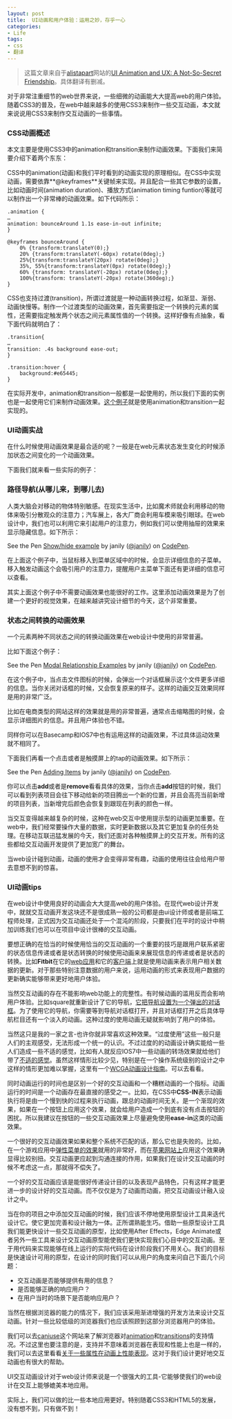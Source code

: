 ```yaml
---
layout: post
title: 	UI动画和用户体验：运用之妙，存乎一心
categories:
- Life
tags:
- css
- 翻译
---
```


> 这篇文章来自于[alistapart](http://alistapart.com/)网站的[UI Animation and UX: A Not-So-Secret Friendship](http://alistapart.com/article/ui-animation-and-ux-a-not-so-secret-friendship)。具体翻译有删减。

对于非常注重细节的web世界来说，一些细微的动画能大大提高web的用户体验。随着CSS3的普及，在web中越来越多的使用CSS3来制作一些交互动画，本文就来说说用CSS3来制作交互动画的一些事情。

### CSS动画概述 ###

本文主要是使用CSS3中的animation和transition来制作动画效果。下面我们来简要介绍下着两个东东：

CSS中的animation(动画)和我们平时看到的动画实现的原理相似。在CSS中实现动画，需要依靠**@keyframes**关键帧来实现。并且配合一些其它参数的设置，比如动画时间(animation duration)、播放方式(animation timing funtion)等就可以制作出一个非常棒的动画效果。如下代码所示：

    .animation {
	…
	animation: bounceAround 1.1s ease-in-out infinite;
	}
	
	@keyframes bounceAround {
		0% {transform:translateY(0);}
		20% {transform:translateY(-60px) rotate(0deg);}
		25%{transform:translateY(20px) rotate(0deg);}
		35%, 55%{transform:translateY(0px) rotate(0deg);}
		60% {transform: translateY(-20px) rotate(0deg);}
		100%{transform: translateY(-20px) rotate(360deg);}
	}

CSS也支持过渡(transition)，所谓过渡就是一种动画转换过程，如渐显、渐弱、动画快慢等。制作一个过渡类型的动画效果，首先需要指定一个转换的元素的属性，还需要指定触发两个状态之间元素属性值的一个转换。这样好像有点抽象，看下面代码就明白了：

    .transition{
	…
	transition: .4s background ease-out;
	}
	
	.transition:hover {
		background:#e65445;
	}

在实际开发中，animation和transition一般都是一起使用的，所以我们下面的实例也是一起使用它们来制作动画效果。[这个例子](http://codepen.io/valhead/pen/61c28980cb3edf974e499735a05cbdb8)就是使用animation和transition一起实现的。

### UI动画实战 ###

在什么时候使用动画效果是最合适的呢？一般是在web元素状态发生变化的时候添加状态之间变化的一个动画效果。

下面我们就来看一些实际的例子：

### 路径导航(从哪儿来，到哪儿去) ###

人类大脑会对移动的物体特别敏感。在现实生活中，比如魔术师就会利用移动的物体来吸引分散观众的注意力；汽车展上，各大厂商会利用车模来吸引眼球。在web设计中，我们也可以利用它来引起用户的注意力，例如我们可以使用抽屉的效果来显示隐藏信息。如下所示：

<p data-height="268" data-theme-id="0" data-slug-hash="KcGol" data-default-tab="result" class='codepen'>See the Pen <a href='http://codepen.io/janily/pen/KcGol'>Show/hide example</a> by janily (<a href='http://codepen.io/janily'>@janily</a>) on <a href='http://codepen.io'>CodePen</a>.</p>
<script async src="//codepen.io/assets/embed/ei.js"></script>

在上面这个例子中，当鼠标移入到菜单区域中的时候，会显示详细信息的子菜单。移入触发动画这个会吸引用户的注意力，提醒用户主菜单下面还有更详细的信息可以查看。

其实上面这个例子中不需要动画效果也能很好的工作。这里添加动画效果是为了创建一个更好的视觉效果，在越来越讲究设计细节的今天，这个非常重要。

### 状态之间转换的动画效果 ###

一个元素两种不同状态之间的转换动画效果在web设计中使用的非常普遍。

比如下面这个例子：

<p data-height="268" data-theme-id="0" data-slug-hash="CJHdk" data-default-tab="result" class='codepen'>See the Pen <a href='http://codepen.io/janily/pen/CJHdk'>Modal Relationship Examples</a> by janily (<a href='http://codepen.io/janily'>@janily</a>) on <a href='http://codepen.io'>CodePen</a>.</p>
<script async src="//codepen.io/assets/embed/ei.js"></script>

在这个例子中，当点击文件图标的时候，会弹出一个对话框展示这个文件更多详细的信息。当你关闭对话框的时候，又会恢复原来的样子。这样的动画交互效果同样是用的非常广泛。

比如在电商类型的网站这样的效果就是用的非常普遍，通常点击缩略图的时候，会显示详细图片的信息。并且用户体验也不错。

同样你可以在Basecamp和IOS7中也有运用这样的动画效果，不过具体运动效果就不相同了。

下面我们再看一个点击或者是触摸屏上的tap的动画效果。如下所示：

<p data-height="268" data-theme-id="0" data-slug-hash="HamEF" data-default-tab="result" class='codepen'>See the Pen <a href='http://codepen.io/janily/pen/HamEF'>Adding Items</a> by janily (<a href='http://codepen.io/janily'>@janily</a>) on <a href='http://codepen.io'>CodePen</a>.</p>
<script async src="//codepen.io/assets/embed/ei.js"></script>

你可以点击**add**或者是**remove**看看具体的效果，当你点击**add**按钮的时候，我们可以看到列表项目会往下移动给新的项目腾出一个新的位置，并且会高亮当前新增的项目列表，当新增完后颜色会恢复到跟现在列表的颜色一样。

当交互变得越来越复杂的时候，这种在web交互中使用提示型的动画更加重要。在web中，我们经常要操作大量的数据，实时更新数据以及其它更加复杂的任务处理。在移动互联迅猛发展的今天，我们还面对各种触摸屏上的交互开发。所有的这些都给交互动画开发提供了更加宽广的舞台。

当web设计碰到动画，动画的使用才会变得非常有趣，动画的使用往往会给用户带去意想不到的惊喜。

### UI动画tips ###

在web设计中使用良好的动画会大大提高web的用户体验。在现代web设计开发中，就就交互动画开发这块还不是很成熟一般的公司都是由ui设计师或者是前端工程师处理，正式因为交互动画还处于一个混沌的阶段，只要我们在平时的设计中稍加训练我们也可以在项目中设计很棒的交互动画。

要想正确的在恰当的时候使用恰当的交互动画的一个重要的技巧是跟用户联系紧密的状态信息传递或者是状态转换的时候使用动画来来展现信息的传递或者是状态的转换。比如**Fitbit**在它的[web应用](http://d.alistapart.com/390/ui-animation-and-ux-a-not-so-secret-friendship/fitbit_dashboard_animation.mov)和它的[客户端](http://d.alistapart.com/390/ui-animation-and-ux-a-not-so-secret-friendship/fitbit_app_animation.mov)上就是使用动画来表示用户相关数据的更新。对于那些特别注意数据的用户来说，运用动画的形式来表现用户数据的更新确实能够带来更好地用户体验。

当然交互动画的存在不能影响web功能上的完整性。有时候动画的滥用反而会影响用户体验。比如square就重新设计了它的导航，[它把导航设置为一个弹出的对话框](http://d.alistapart.com/390/ui-animation-and-ux-a-not-so-secret-friendship/square_overdone_menu.mov)。为了使用它的导航，你需要等到导航对话框打开，并且对话框打开之后具体导航栏目还有一个淡入的动画。这种过度的使用动画无疑就影响到了用户的体验。

当然这只是我的一家之言-也许你就非常喜欢这种效果。“过度使用”这些一般只是人们的主观感受，无法形成一个统一的认识。不过过度的的动画设计确实能给一些人们造成一些不适的感觉，比如有人就反应IOS7中一些动画的转场效果就给他们带了[不适的感觉](http://www.theguardian.com/technology/2013/sep/27/ios-7-motion-sickness-nausea)。虽然这样情形比较少见，特别是在一个操作系统级别的设计之中这样的情形更加难以掌握，这里有一个[WCGA动画设计指南](http://www.theguardian.com/technology/2013/sep/27/ios-7-motion-sickness-nausea)。可以去看看。

同时动画运行的时间也是区别一个好的交互动画和一个糟糕动画的一个指标。动画运行的时间是一个动画存在最直接的感受之一。比如，在CSS中**CSS-IN**表示动画执行将是由一个慢到快的过程来执行动画，跟总的动画时间无关。是一个渐现的效果，如果在一个按钮上应用这个效果，就会给用户造成一个到底有没有点击按钮的困扰。所以我建议在按钮的一些交互动画效果上尽量避免使用**ease-in**这类的动画效果。

一个很好的交互动画效果如果和整个系统不匹配的话，那么它也是失败的。比如，在一个游戏应用中[弹性菜单的效果](http://d.alistapart.com/390/ui-animation-and-ux-a-not-so-secret-friendship/dots.mov)就用的非常好，而在[苹果网站上](http://d.alistapart.com/390/ui-animation-and-ux-a-not-so-secret-friendship/apple_odd_motion.mov)应用这个效果确显得比较别扭。交互动画更应起到沟通连接的作用，如果我们在设计交互动画的时候不考虑这一点，那就得不偿失了。

一个好的交互动画应该是能很好传递设计目的以及表现产品特色，只有这样才能更进一步的设计好的交互动画。而不仅仅是为了动画而动画，把交互动画设计融入设计之中。

当在你的项目之中添加交互动画的时候，我们应该不停地使用原型设计工具来迭代设计它。使它更加完善和设计融为一体。正所谓熟能生巧。借助一些原型设计工具我们能更快设计一些交互动画的原型，比如使用After Effects，Edge Animate或者另外一些工具来设计交互动画原型能使我们更快实现我们心目中的交互动画。至于用代码来实现能够在线上运行的实际代码在设计阶段我们不用关心。我们的目标是快速设计可用的原型，在设计的同时我们可以从用户的角度来问自己下面几个问题：

- 交互动画是否能够提供有用的信息？
- 是否能够正确的响应用户？
- 在用户当时的场景下是否能响应用户？

当然在根据浏览器的能力的情况下，我们应该采用渐进增强的开发方法来设计交互动画。针对一些比较低级的浏览器我们也应该照顾到这部分浏览器用户的体验。

我们可以去[caniuse](www.caniuse.com)这个网站来了解浏览器对[animation](http://caniuse.com/#search=animations)和[transitions](http://caniuse.com/#search=transition)的支持情况。不过这里也要注意的是，支持并不意味着浏览器在表现和性能上也是一样的，我们可以去这里看看[关于一些属性在动画上性能表现](http://www.html5rocks.com/en/tutorials/speed/high-performance-animations/)。这对于我们设计更好地交互动画也有很大的帮助。

UI交互动画设计对于web设计师来说是一个很强大的工具-它能够使我们的web设计在交互上能够媲美本地应用。

实际上，我们可以做的比一些本地应用更好。特别随着CSS3和HTML5的发展，没有想不到，只有做不到！


